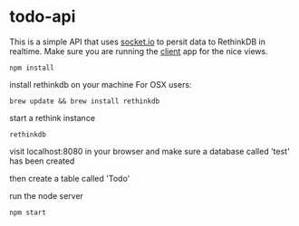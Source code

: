 # todo-api
This is a simple API that uses [socket.io](http://socket.io) to persit data to RethinkDB in realtime.
Make sure you are running the [client](https://github.com/cjessett/todo-client) app for the nice views.

`npm install`

install rethinkdb on your machine
For OSX users:

`brew update && brew install rethinkdb`

start a rethink instance

`rethinkdb`

visit localhost:8080 in your browser and make sure a database called 'test' has been created

then create a table called 'Todo'

run the node server

`npm start`

